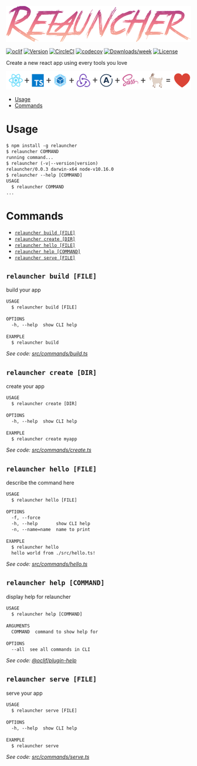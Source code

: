 ![header image](https://github.com/jeremyscatigna/relauncher/blob/master/relauncher1.png)


[![oclif](https://img.shields.io/badge/cli-oclif-brightgreen.svg)](https://oclif.io)
[![Version](https://img.shields.io/npm/v/relauncher.svg)](https://npmjs.org/package/relauncher)
[![CircleCI](https://circleci.com/gh/jeremyscatigna/relauncher.svg?style=svg)](https://circleci.com/gh/jeremyscatigna/relauncher)
[![codecov](https://codecov.io/gh/jeremyscatigna/relauncher/branch/master/graph/badge.svg)](https://codecov.io/gh/jeremyscatigna/relauncher)
[![Downloads/week](https://img.shields.io/npm/dw/relauncher.svg)](https://npmjs.org/package/relauncher)
[![License](https://img.shields.io/npm/l/relauncher.svg)](https://github.com/jeremyscatigna/relauncher/blob/master/package.json)

Create a new react app using every tools you love

![header image](https://github.com/jeremyscatigna/relauncher/blob/master/relauncher2.png)

<!-- toc -->
* [Usage](#usage)
* [Commands](#commands)
<!-- tocstop -->
# Usage
<!-- usage -->
```sh-session
$ npm install -g relauncher
$ relauncher COMMAND
running command...
$ relauncher (-v|--version|version)
relauncher/0.0.3 darwin-x64 node-v10.16.0
$ relauncher --help [COMMAND]
USAGE
  $ relauncher COMMAND
...
```
<!-- usagestop -->
# Commands
<!-- commands -->
* [`relauncher build [FILE]`](#relauncher-build-file)
* [`relauncher create [DIR]`](#relauncher-create-dir)
* [`relauncher hello [FILE]`](#relauncher-hello-file)
* [`relauncher help [COMMAND]`](#relauncher-help-command)
* [`relauncher serve [FILE]`](#relauncher-serve-file)

## `relauncher build [FILE]`

build your app

```
USAGE
  $ relauncher build [FILE]

OPTIONS
  -h, --help  show CLI help

EXAMPLE
  $ relauncher build
```

_See code: [src/commands/build.ts](https://github.com/jeremyscatigna/relauncher/blob/v0.0.3/src/commands/build.ts)_

## `relauncher create [DIR]`

create your app

```
USAGE
  $ relauncher create [DIR]

OPTIONS
  -h, --help  show CLI help

EXAMPLE
  $ relauncher create myapp
```

_See code: [src/commands/create.ts](https://github.com/jeremyscatigna/relauncher/blob/v0.0.3/src/commands/create.ts)_

## `relauncher hello [FILE]`

describe the command here

```
USAGE
  $ relauncher hello [FILE]

OPTIONS
  -f, --force
  -h, --help       show CLI help
  -n, --name=name  name to print

EXAMPLE
  $ relauncher hello
  hello world from ./src/hello.ts!
```

_See code: [src/commands/hello.ts](https://github.com/jeremyscatigna/relauncher/blob/v0.0.3/src/commands/hello.ts)_

## `relauncher help [COMMAND]`

display help for relauncher

```
USAGE
  $ relauncher help [COMMAND]

ARGUMENTS
  COMMAND  command to show help for

OPTIONS
  --all  see all commands in CLI
```

_See code: [@oclif/plugin-help](https://github.com/oclif/plugin-help/blob/v2.2.1/src/commands/help.ts)_

## `relauncher serve [FILE]`

serve your app

```
USAGE
  $ relauncher serve [FILE]

OPTIONS
  -h, --help  show CLI help

EXAMPLE
  $ relauncher serve
```

_See code: [src/commands/serve.ts](https://github.com/jeremyscatigna/relauncher/blob/v0.0.3/src/commands/serve.ts)_
<!-- commandsstop -->

